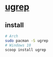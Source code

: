 # [ugrep](https://github.com/Genivia/ugrep)

## install

```sh
# Arch
sudo pacman -S ugrep
# Windows 10
scoop install ugrep
```
